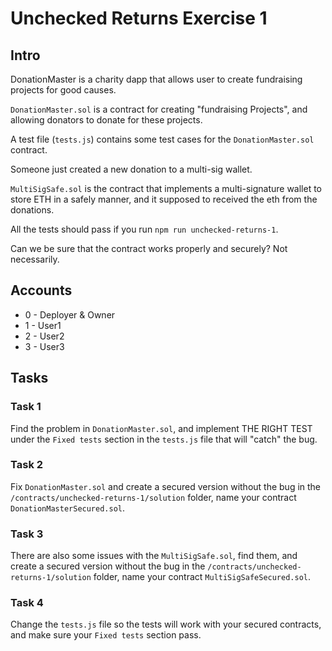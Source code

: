 # Unchecked Returns Exercise 1

## Intro
DonationMaster is a charity dapp that allows user to create fundraising projects for good causes.

`DonationMaster.sol` is a contract for creating "fundraising Projects", and allowing donators to donate for these projects.

A test file (`tests.js`) contains some test cases for the `DonationMaster.sol` contract.

Someone just created a new donation to a multi-sig wallet.

`MultiSigSafe.sol` is the contract that implements a multi-signature wallet to store ETH in a safely manner, and it supposed to received the eth from the donations.

All the tests should pass if you run `npm run unchecked-returns-1`.

Can we be sure that the contract works properly and securely? Not necessarily.

## Accounts
* 0 - Deployer & Owner
* 1 - User1
* 2 - User2 
* 3 - User3

## Tasks

### Task 1
Find the problem in `DonationMaster.sol`, and implement THE RIGHT TEST under the `Fixed tests` section in the `tests.js` file that will "catch" the bug.

### Task 2
Fix `DonationMaster.sol` and create a secured version without the bug in the `/contracts/unchecked-returns-1/solution` folder, name your contract `DonationMasterSecured.sol`.

### Task 3
There are also some issues with the `MultiSigSafe.sol`, find them, and create a secured version without the bug in the `/contracts/unchecked-returns-1/solution` folder, name your contract `MultiSigSafeSecured.sol`.

### Task 4
Change the `tests.js` file so the tests will work with your secured contracts, and make sure your `Fixed tests` section pass.

